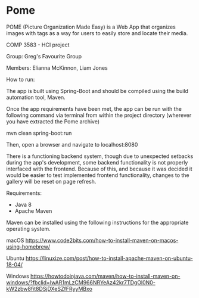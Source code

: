 # Pome

POME (Picture Organization Made Easy) is a Web App that organizes images with tags as a way for users to easily store and locate their media.

COMP 3583 - HCI project 

Group: Greg's Favourite Group

Members: Elianna McKinnon, Liam Jones



How to run:

The app is built using Spring-Boot and should be compiled using the build automation tool, Maven.

Once the app requirements have been met, the app can be run with the following command via terminal from within the project directory (wherever you have extracted the Pome archive)

mvn clean spring-boot:run

Then, open a browser and navigate to localhost:8080

There is a functioning backend system, though due to unexpected setbacks during the app's development, some backend functionality is not properly interfaced with the frontend. Because of this, and because it was decided it would be easier to test implemented frontend functionality, changes to the gallery will be reset on page refresh.




Requirements:

- Java 8
- Apache Maven


Maven can be installed using the following instructions for the appropriate operating system.

macOS
https://www.code2bits.com/how-to-install-maven-on-macos-using-homebrew/

Ubuntu
https://linuxize.com/post/how-to-install-apache-maven-on-ubuntu-18-04/

Windows
https://howtodoinjava.com/maven/how-to-install-maven-on-windows/?fbclid=IwAR1mLzCM966NRYeAz42kr7TDgOl0N0-kW2zbw8fit8DSjDXeSZfFRyyMBxo
